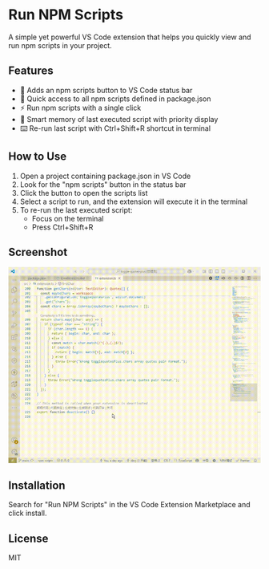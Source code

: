 # Run NPM Scripts

A simple yet powerful VS Code extension that helps you quickly view and run npm scripts in your project.

## Features

- 📌 Adds an npm scripts button to VS Code status bar
- 📜 Quick access to all npm scripts defined in package.json
- ⚡ Run npm scripts with a single click
- 🔄 Smart memory of last executed script with priority display
- ⌨️ Re-run last script with Ctrl+Shift+R shortcut in terminal

## How to Use

1. Open a project containing package.json in VS Code
2. Look for the "npm scripts" button in the status bar
3. Click the button to open the scripts list
4. Select a script to run, and the extension will execute it in the terminal
5. To re-run the last executed script:
   - Focus on the terminal
   - Press Ctrl+Shift+R

## Screenshot

![Extension Demo](assets/screenshot.gif)

## Installation

Search for "Run NPM Scripts" in the VS Code Extension Marketplace and click install.

## License

MIT
